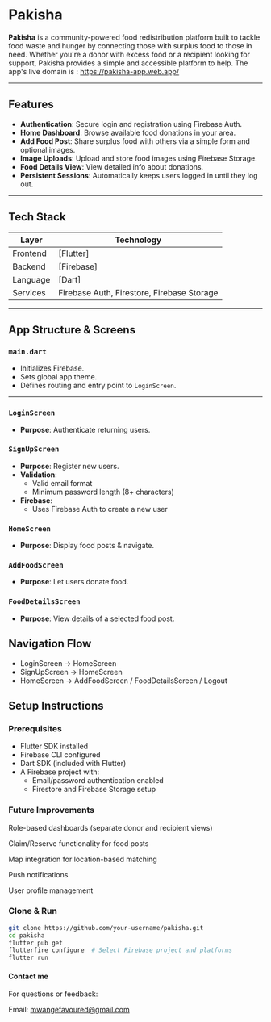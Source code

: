 # Pakisha

**Pakisha** is a community-powered food redistribution platform built to tackle food waste and hunger by connecting those with surplus food to those in need. Whether you're a donor with excess food or a recipient looking for support, Pakisha provides a simple and accessible platform to help. 
The app's live domain is : https://pakisha-app.web.app/

---

## Features

-  **Authentication**: Secure login and registration using Firebase Auth.
-  **Home Dashboard**: Browse available food donations in your area.
-  **Add Food Post**: Share surplus food with others via a simple form and optional images.
-  **Image Uploads**: Upload and store food images using Firebase Storage.
-  **Food Details View**: View detailed info about donations.
-  **Persistent Sessions**: Automatically keeps users logged in until they log out.

---

## Tech Stack

| Layer       | Technology                             |
|-------------|-----------------------------------------|
| Frontend    | [Flutter]         |
| Backend     | [Firebase]|
| Language    | [Dart]               |
| Services    | Firebase Auth, Firestore, Firebase Storage |

---

## App Structure & Screens

###  `main.dart`
- Initializes Firebase.
- Sets global app theme.
- Defines routing and entry point to `LoginScreen`.

---

### `LoginScreen` 
- **Purpose**: Authenticate returning users.

### `SignUpScreen`
- **Purpose**: Register new users.
- **Validation**:
  - Valid email format
  - Minimum password length (8+ characters)
- **Firebase**:
  - Uses Firebase Auth to create a new user

### `HomeScreen` 
- **Purpose**: Display food posts & navigate.

### `AddFoodScreen` 
- **Purpose**: Let users donate food.

### `FoodDetailsScreen`
- **Purpose**: View details of a selected food post.

## Navigation Flow
- LoginScreen → HomeScreen
- SignUpScreen → HomeScreen
- HomeScreen → AddFoodScreen / FoodDetailsScreen / Logout

## Setup Instructions

### Prerequisites

- Flutter SDK installed 
- Firebase CLI configured
- Dart SDK (included with Flutter)
- A Firebase project with:
  - Email/password authentication enabled
  - Firestore and Firebase Storage setup

### Future Improvements
Role-based dashboards (separate donor and recipient views)

Claim/Reserve functionality for food posts

Map integration for location-based matching

Push notifications

User profile management

### Clone & Run

```bash
git clone https://github.com/your-username/pakisha.git
cd pakisha
flutter pub get
flutterfire configure  # Select Firebase project and platforms
flutter run 
```


#### Contact me

For questions or feedback:

Email: mwangefavoured@gmail.com
